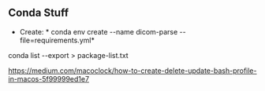 ## Conda Stuff
- Create: * conda env create --name dicom-parse --file=requirements.yml*


conda list --export > package-list.txt


https://medium.com/macoclock/how-to-create-delete-update-bash-profile-in-macos-5f99999ed1e7


